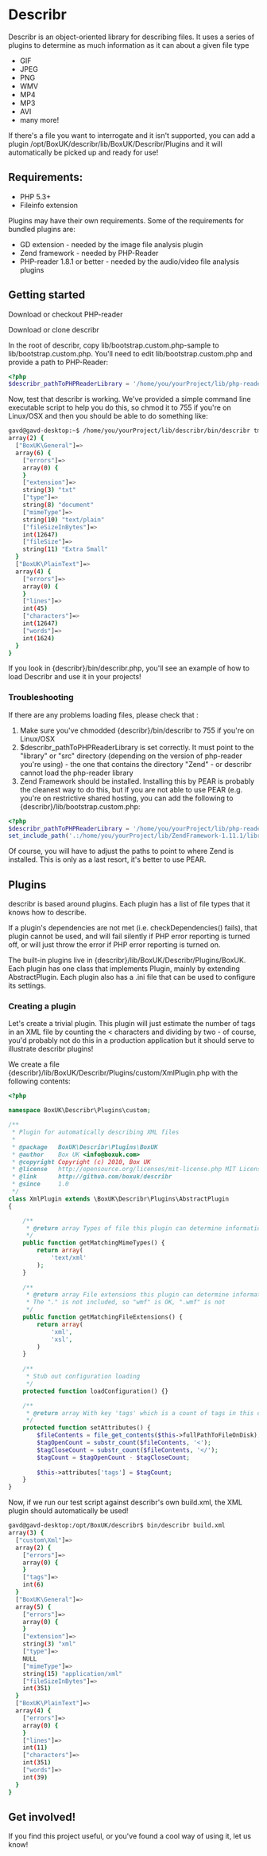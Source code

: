 # Describr

Describr is an object-oriented library for describing files. It uses a series
of plugins to determine as much information as it can about a given file type

 * GIF
 * JPEG
 * PNG
 * WMV
 * MP4
 * MP3
 * AVI
 * many more!

If there's a file you want to interrogate and it isn't supported, you can add a plugin /opt/BoxUK/describr/lib/BoxUK/Describr/Plugins and it will automatically be picked up and ready for use!

## Requirements:

 * PHP 5.3+
 * Fileinfo extension

Plugins may have their own requirements. Some of the requirements for bundled
plugins are:

 * GD extension - needed by the image file analysis plugin
 * Zend framework - needed by PHP-Reader
 * PHP-reader 1.8.1 or better - needed by the audio/video file analysis plugins

## Getting started

Download or checkout PHP-reader

Download or clone describr

In the root of describr, copy lib/bootstrap.custom.php-sample to
lib/bootstrap.custom.php. You'll need to edit lib/bootstrap.custom.php and provide
a path to PHP-Reader:

```php
<?php
$describr_pathToPHPReaderLibrary = '/home/you/yourProject/lib/php-reader-1.8.1/src';
```

Now, test that describr is working. We've provided a simple command line
executable script to help you do this, so chmod it to 755 if you're on Linux/OSX
and then you should be able to do something like:

```bash
gavd@gavd-desktop:~$ /home/you/yourProject/lib/describr/bin/describr tmp.txt
array(2) {
  ["BoxUK\General"]=>
  array(6) {
    ["errors"]=>
    array(0) {
    }
    ["extension"]=>
    string(3) "txt"
    ["type"]=>
    string(8) "document"
    ["mimeType"]=>
    string(10) "text/plain"
    ["fileSizeInBytes"]=>
    int(12647)
    ["fileSize"]=>
    string(11) "Extra Small"
  }
  ["BoxUK\PlainText"]=>
  array(4) {
    ["errors"]=>
    array(0) {
    }
    ["lines"]=>
    int(45)
    ["characters"]=>
    int(12647)
    ["words"]=>
    int(1624)
  }
}
```

If you look in {describr}/bin/describr.php, you'll see an example of how to
load Describr and use it in your projects!

### Troubleshooting

If there are any problems loading files, please check that :

1. Make sure you've chmodded {describr}/bin/describr to 755 if you're on Linux/OSX
2. $describr_pathToPHPReaderLibrary is set correctly. It must point to the
   "library" or "src" directory (depending on the version of php-reader you're
   using) - the one that contains the directory "Zend" - or describr cannot load
   the php-reader library
3. Zend Framework should be installed. Installing this by PEAR is probably the
   cleanest way to do this, but if you are not able to use PEAR (e.g. you're on
   restrictive shared hosting, you can add the following to {describr}/lib/bootstrap.custom.php:

```php
<?php
$describr_pathToPHPReaderLibrary = '/home/you/yourProject/lib/php-reader-1.8.1/src';
set_include_path('.:/home/you/yourProject/lib/ZendFramework-1.11.1/library');
```

Of course, you will have to adjust the paths to point to where Zend is installed.
This is only as a last resort, it's better to use PEAR.

## Plugins

describr is based around plugins. Each plugin has a list of file types that it
knows how to describe. 

If a plugin's dependencies are not met (i.e. checkDependencies() fails), that
plugin cannot be used, and will fail silently if PHP error reporting is turned
off, or will just throw the error if PHP error reporting is turned on.

The built-in plugins live in {describr}/lib/BoxUK/Describr/Plugins/BoxUK. Each
plugin has one class that implements Plugin, mainly by extending AbstractPlugin.
Each plugin also has a .ini file that can be used to configure its settings.

### Creating a plugin

Let's create a trivial plugin. This plugin will just estimate the number of tags
in an XML file by counting the < characters and dividing by two - of course, you'd
probably not do this in a production application but it should serve to illustrate
describr plugins!

We create a file {describr}/lib/BoxUK/Describr/Plugins/custom/XmlPlugin.php with
the following contents:

```php
<?php

namespace BoxUK\Describr\Plugins\custom;

/**
 * Plugin for automatically describing XML files
 *
 * @package   BoxUK\Describr\Plugins\BoxUK
 * @author    Box UK <info@boxuk.com>
 * @copyright Copyright (c) 2010, Box UK
 * @license   http://opensource.org/licenses/mit-license.php MIT License and http://www.gnu.org/licenses/gpl.html GPL license
 * @link      http://github.com/boxuk/describr
 * @since     1.0
 */
class XmlPlugin extends \BoxUK\Describr\Plugins\AbstractPlugin
{

    /**
     * @return array Types of file this plugin can determine information about
     */
    public function getMatchingMimeTypes() {
        return array(
            'text/xml'
        );
    }
    
    /**
     * @return array File extensions this plugin can determine information about.
     * The "." is not included, so "wmf" is OK, ".wmf" is not
     */
    public function getMatchingFileExtensions() {
        return array(
            'xml',
            'xsl',
        )
    }
    
    /**
     * Stub out configuration loading
     */
    protected function loadConfiguration() {}

    /**
     * @return array With key 'tags' which is a count of tags in this document
     */
    protected function setAttributes() {
        $fileContents = file_get_contents($this->fullPathToFileOnDisk);
        $tagOpenCount = substr_count($fileContents, '<');
        $tagCloseCount = substr_count($fileContents, '</');
        $tagCount = $tagOpenCount - $tagCloseCount;
                
        $this->attributes['tags'] = $tagCount;
    }
}
```

Now, if we run our test script against describr's own build.xml, the XML plugin
should automatically be used!

```bash
gavd@gavd-desktop:/opt/BoxUK/describr$ bin/describr build.xml
array(3) {
  ["custom\Xml"]=>
  array(2) {
    ["errors"]=>
    array(0) {
    }
    ["tags"]=>
    int(6)
  }
  ["BoxUK\General"]=>
  array(5) {
    ["errors"]=>
    array(0) {
    }
    ["extension"]=>
    string(3) "xml"
    ["type"]=>
    NULL
    ["mimeType"]=>
    string(15) "application/xml"
    ["fileSizeInBytes"]=>
    int(351)
  }
  ["BoxUK\PlainText"]=>
  array(4) {
    ["errors"]=>
    array(0) {
    }
    ["lines"]=>
    int(11)
    ["characters"]=>
    int(351)
    ["words"]=>
    int(39)
  }
}
```

## Get involved!

If you find this project useful, or you've found a cool way of using it, let us
know!